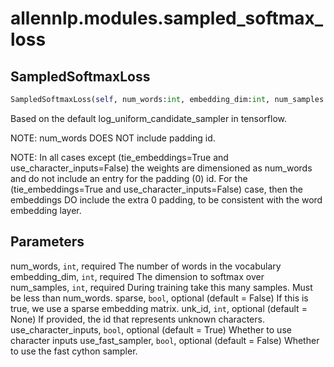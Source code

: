 # allennlp.modules.sampled_softmax_loss

## SampledSoftmaxLoss
```python
SampledSoftmaxLoss(self, num_words:int, embedding_dim:int, num_samples:int, sparse:bool=False, unk_id:int=None, use_character_inputs:bool=True, use_fast_sampler:bool=False) -> None
```

Based on the default log_uniform_candidate_sampler in tensorflow.

NOTE: num_words DOES NOT include padding id.

NOTE: In all cases except (tie_embeddings=True and use_character_inputs=False)
the weights are dimensioned as num_words and do not include an entry for the padding (0) id.
For the (tie_embeddings=True and use_character_inputs=False) case,
then the embeddings DO include the extra 0 padding, to be consistent with the word embedding layer.

Parameters
----------
num_words, ``int``, required
    The number of words in the vocabulary
embedding_dim, ``int``, required
    The dimension to softmax over
num_samples, ``int``, required
    During training take this many samples. Must be less than num_words.
sparse, ``bool``, optional (default = False)
    If this is true, we use a sparse embedding matrix.
unk_id, ``int``, optional (default = None)
    If provided, the id that represents unknown characters.
use_character_inputs, ``bool``, optional (default = True)
    Whether to use character inputs
use_fast_sampler, ``bool``, optional (default = False)
    Whether to use the fast cython sampler.

